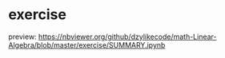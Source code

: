 # exercise

preview: https://nbviewer.org/github/dzylikecode/math-Linear-Algebra/blob/master/exercise/SUMMARY.ipynb
